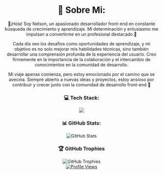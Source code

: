 <div align="center">

  <h1>👋 Sobre Mi:</h1>
  <p>
    👾¡Hola! Soy Nelson, un apasionado desarrollador front-end en constante búsqueda de crecimiento y aprendizaje. Mi determinación y entusiasmo me impulsan a convertirme en un profesional destacado.👾
  </p>
  <p>
    Cada día veo los desafíos como oportunidades de aprendizaje, y mi objetivo es no solo mejorar mis habilidades técnicas, sino también desarrollar una comprensión profunda de la experiencia del usuario. Creo firmemente en la importancia de la colaboración y el intercambio de conocimientos en la comunidad de desarrollo.
  </p>
  <p>
    Mi viaje apenas comienza, pero estoy emocionado por el camino que se avecina. Siempre abierto a nuevas ideas y proyectos, estoy ansioso por contribuir y crecer junto con la comunidad de desarrollo front-end 🚀
  </p>

  <h3>💻 Tech Stack:</h3>
  <a href="https://skillicons.dev">
    <img src="https://skillicons.dev/icons?i=js,nodejs,npm,react,vite,express,sqlite,html,css,git,bash,linux,debian,vscode,.,.,.,.,astro,ts,yarn,tailwindcss,rust" />
  </a>

  <h3>📊 GitHub Stats:</h3>
  <img src="https://github-readme-stats.vercel.app/api?username=NelsonGC7&theme=neon&show_icons=true" alt="GitHub Stats"/>

  <h3>🏆 GitHub Trophies</h3>
  <img src="https://github-profile-trophy.vercel.app/?username=NelsonGC7&theme=radical&no-frame=false&no-bg=true&margin-w=4" alt="GitHub Trophies"/>

  <br>
  <a href="https://visitcount.itsvg.in">
    <img src="https://visitcount.itsvg.in/api?id=NelsonGC7&icon=4&color=0" alt="Profile Views"/>
  </a>

</div>

